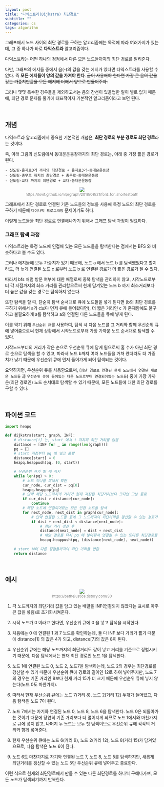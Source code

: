 ```yaml
---
layout: post
title: "다익스트라(Dijkstra) 최단경로"
subtitle: ""
categories: cs
tags: algorithm
---
```


그래프에서 노드 사이의 최단 경로를 구하는 알고리즘에는 목적에 따라 여러가지가 있는데, 그 중 하나가 바로 **다익스트라** 알고리즘이다.

다익스트라는 어떤 하나의 정점에서 다른 모든 노드들까지의 최단 경로를 알려준다.

다만, 그래프의 에지들 중에서 음(-)의 값을 갖는 에지가 있다면 다익스트라를 사용할 수 없다. 즉 **모든 에지들이 양의 값을 가져야 한다**. ~~굳이 사용해야 한다면 가장 큰 음의 값을 갖는 가중치만큼을 모든 에지에 더해서 양으로 만들어주자.~~

그러나 몇몇 특수한 경우들을 제외하고서는 음의 간선이 있을법한 일이 별로 없기 때문에, 최단 경로 문제를 풀기에 대표적이자 기본적인 알고리즘이라고 보면 된다.

<br>

## 개념

다익스트라 알고리즘에서 중요한 기본적인 개념은, **최단 경로의 부분 경로도 최단 경로**라는 것이다.

즉, 아래 그림의 신도림에서 동대문운동장까지의 최단 경로는, 아래 중 가장 짧은 경로가 된다.

    - 신도림-을지로3가 까지의 최단경로 + 을지로3가-동대문운동장
    - 신도림-충무로 까지의 최단경로 + 충무로-동대문운동장
    - 신도림-교대 까지의 최단경로 + 교대-동대문운동장

<figure style="display:block; text-align:center;">
  <img src="https://lovit.github.io/assets/figures/shortestpath_subway_line2.png">
  <figcaption style="text-align:center; font-size:12px; color:#808080">
    https://lovit.github.io/nlp/graph/2018/08/21/ford_for_shortestpath
  </figcaption>
</figure>

그래프에서 최단 경로로 연결된 기존 노드들의 정보를 사용해 특정 노드의 최단 경로를 구하기 때문에 ```다이나믹 프로그래밍``` 문제이기도 하다.

이렇게 노드들을 최단 경로로 연결해나가기 위해서 그래프 탐색 과정이 필요하다.

### 그래프 탐색 과정

다익스트라는 특정 노드에 인접해 있는 모든 노드들을 탐색한다는 점에서는 BFS 와 비슷하다고 볼 수도 있다.

그러나 에지들에 모두 가중치가 있기 때문에, 노드 a 에서 노드 b 를 탐색했었다고 할지라도, 더 늦게 연결된 노드 c 로부터 노드 b 로 연결된 경로가 더 짧은 경로가 될 수 있다.

따라서 bfs 처럼 방문 여부에 대한 배열로써 중복 탐색을 관리하지 않고, 시작노드로부터 각 지점까지의 최소 거리를 관리함으로써 현재 담겨있는 노드 b 까지 최소거리보다 더 높은 값을 갖는 경로는 탐색하지 않는다.

또한 탐색을 할 때, 단순히 탐색 순서대로 큐에 노드들을 넣게 된다면 (b의 최단 경로를 구하기 위해서 a가 c보다 먼저 큐에 들어왔다면), 더 짧은 거리인 c 가 존재함에도 불구하고 불필요하게 a를 탐색하고 a와 연결된 다른 노드들을 큐에 넣게 된다.

이를 막기 위해 ```우선순위 큐```를 사용하여, 탐색 시 다음 노드를 그 거리와 함께 우선순위 큐에 넣어줌으로써 현재 상황에서 시작노드로부터 가장 가까운 노드 순서대로 탐색할 수 있다.

시작노드부터의 거리가 작은 순으로 우선순위 큐에 담게 됨으로써 홉 수가 아닌 최단 경로 순으로 탐색을 할 수 있고, 따라서 노드 b까지 여러 노드들을 거쳐 왔더라도 더 가중치가 낮기 때문에 우선순위 큐에 먼저 들어가게 되어 탐색되는 것이다.

요약하자면, 우선순위 큐를 사용함으로써, (```최단 경로로 연결된 현재 노드에서 연결된 새로운 노드들``` 과 ```우선순위 큐에 들어있는 다른 노드로부터 연결되어있는 노드들```) 중에 가장 가까운(최단 경로인) 노드 순서대로 탐색할 수 있기 때문에, 모든 노드들에 대한 최단 경로를 구할 수 있다.

<br>

## 파이썬 코드

```python
import heapq

def dijkstra(start, graph, INF):
    # distance[i] 는, start 에서 i 까지의 최단 거리를 담음
    distance = [INF for _ in range(len(graph))]
    pq = []
    # start 지점부터 pq 에 넣고 출발
    distance[start] = 0
    heapq.heappush(pq, (0, start))

    # 우선순위 큐가 빌 때 까지
    while len(pq) > 0:
        # 노드 하나를 꺼내서 확인
        cur_node, cur_dist = pq[0]
        heapq.heappop(pq)
        # 만약 해당 노드까지의 거리가 현재 저장된 최단거리보다 크다면 그냥 종료
        if cur_dist > distance[cur_node]:
            continue
        # 해당 노드에 연결되어있는 모든 인접 노드들 탐색
        for next_node, next_dist in graph[cur_node]:
            # 만약 연결된 노드들 중에 그 노드까지의 최단거리를 갱신할 수 있는 경로가 발견되면
            if dist + next_dist < distance[next_node]:
                # 최단 거리 갱신 후
                distance[next_node] = dist + next_dist
                # 해당 경로를 다시 pq 에 넣어줘서 연결될 수 있는 또다른 최단경로들 탐색
                heapq.heappush(pq, (distance[next_node], next_node))
    
    # start 부터 다른 정점들까지의 최단 거리들 반환
    return distance
```

<br>

## 예시

<figure style="display:block; text-align:center;">
  <img src="https://www.geeksforgeeks.org/wp-content/uploads/Fig-11.jpg">
  <figcaption style="text-align:center; font-size:12px; color:#808080">
    https://bethejustice.tistory.com/30
  </figcaption>
</figure>

1. 각 노드까지의 최단거리 값을 담고 있는 배열을 INF(연결되지 않았다는 표시로 아주 큰 값을 넣음)로 초기화시켜준다.

2. 시작 노드가 0 이라고 한다면, 우선순위 큐에 0 을 넣고 탐색을 시작한다.

3. 처음에는 0 에 연결된 1 과 7 노드를 확인하는데, 둘 다 INF 보다 거리가 짧기 때문에 distance[1] 의 값은 4가 되고, distance[7]의 값은 8이 된다.

4. 우선순위 큐에는 해당 노드까지의 최단거리도 같이 넣고 거리를 기준으로 정렬시키기 때문에, 다음 탐색에서는 현재 최단 경로인 노드 1을 탐색한다.

5. 노드 1에 연결된 노드 0, 노드 2, 노드7을 탐색하는데, 노드 2의 경우는 최단경로를 갱신할 수 있기 때문에 우선순위 큐에 경로의 길이인 12로 하여 넣어주지만, 노드 7의 경우는 기존 거리인 8보다 현재 거리 15가 더 크기 때문에 우선순위 큐에 넣지 않는다(노드 0도 마찬가지).

6. 따라서 현재 우선순위 큐에는 노드 7(거리 8), 노드 2(거리 12) 두개가 들어있고, 다음 탐색은 노드 7이 된다.

7. 노드 7에서는 자기와 연결된 노드 0, 노드 8, 노드 6을 탐색한다. 노드 0은 되돌아가는 것이기 때문에 당연히 기존 거리보다 더 멀어지게 되므로 노드 1에서와 마찬가지로 큐에 넣지 않고, 나머지 두 노드는 모두 첫 탐색이므로 우선순위 큐에 각각의 거리와 함께 넣어준다.

8. 현재 우선순위 큐에는 노드 6(거리 9), 노드 2(거리 12), 노드 8(거리 15)가 담겨있으므로, 다음 탐색은 노드 6이 된다.

9. 노드 6도 마찬가지로 자기와 연결된 노드 7, 노드 8, 노드 5를 탐색하지만, 새롭게 최단거리를 갱신할 수 있는 노드 5만 우선순위 큐에 넣어주고 종료한다.

이런 식으로 현재의 최단경로에서 만들 수 있는 다른 최단경로를 하나씩 구해나가며, 모든 노드가 탐색되기까지 반복한다.